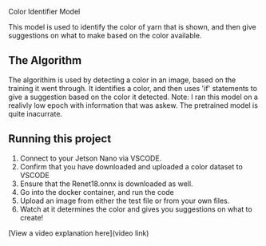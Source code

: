 Color Identifier Model

This model is used to identify the color of yarn that is shown, and then give suggestions on what to make based on the color available.


## The Algorithm
The algorithim is used by detecting a color in an image, based on the training it went through. It identifies a color, and then uses 'if' statements to give a suggestion based on the color it detected.
Note: I ran this model on a realivly low epoch with information that was askew. The pretrained model is quite inacurrate.
## Running this project

1. Connect to your Jetson Nano via VSCODE. 
2. Confirm that you have downloaded and uploaded a color dataset to VSCODE
3. Ensure that the Renet18.onnx is downloaded as well.
4. Go into the docker container, and run the code
5. Upload an image from either the test file or from your own files.
6. Watch at it determines the color and gives you suggestions on what to create!

[View a video explanation here](video link)
